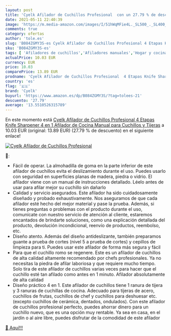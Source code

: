 ```yaml
---
layout: post
title: 'Cyelk Afilador de Cuchillos Profesional  con un 27.79 % de descuento'
date: 2021-05-11 22:40:39
image: 'https://m.media-amazon.com/images/I/51hWqMFie4L._SL500_._SL400_.jpg'
comments: true
category: ofertas
author: 'tole.es'
slug: 'B084ZGMY3S-es Cyelk Afilador de Cuchillos Profesional 4 Etapas Knife...'
sku: 'B084ZGMY3S-es'
tags: [ 'Afiladores de cuchillos','Afiladores manuales','Hogar y cocina','Utensilios de cocina','cyelk','tijeras', ]
actualPrice: 10.03 EUR
currency: EUR
price: 10.03
comparePrice: 13.89 EUR
prodname: 'Cyelk Afilador de Cuchillos Profesional  4 Etapas Knife Sharpener  4 en 1 Afilador de Cocina Manual  para Cuchillos y Tijeras'
country: 'es'
flag: '🇪🇸'
brand: 'Cyelk'
buyurl: 'https://www.amazon.es/dp/B084ZGMY3S/?tag=tolees-21'
descuento: '27.79'
average: '13.5510526315789'
---
```


En este momento está [Cyelk Afilador de Cuchillos Profesional  4 Etapas Knife Sharpener  4 en 1 Afilador de Cocina Manual  para Cuchillos y Tijeras](https://www.amazon.es/dp/B084ZGMY3S/?tag=tolees-21) a 10.03 EUR (original: 13.89 EUR) (27.79 %  de descuento) en el siguiente enlace!

[![Cyelk Afilador de Cuchillos Profesional ](https://m.media-amazon.com/images/I/51hWqMFie4L._SL500_._SL400_.jpg)](https://www.amazon.es/dp/B084ZGMY3S/?tag=tolees-21)

🔎:

- Fácil de operar. La almohadilla de goma en la parte inferior de este afilador de cuchillos evita el deslizamiento durante el uso. Puedes usarlo con seguridad en superficies planas de madera, piedra o vidrio. El afilador viene con un manual de instrucciones detallado. Léelo antes de usar para afilar mejor su cuchillo sin dañarlo
- Calidad y servicio asegurados. Este afilador ha sido cuidadosamente diseñado y probado exhaustivamente. Nos aseguramos de que cada afilador esté hecho del mejor material y pase la prueba. Además, si tienes preguntas o problemas con el producto durante el uso, comunícate con nuestro servicio de atención al cliente, estaremos encantados de brindarte soluciones, como una explicación detallada del producto, devolución incondicional, reenvío de productos, reembolso, etc.
- Diseño atento. Además del diseño antideslizante, también preparamos guante a prueba de cortes (nivel 5 a prueba de cortes) y cepillos de limpieza para ti. Puedes usar este afilador de forma más segura y fácil
- Para que el cuchillo romo se regenere. Este es un afilador de cuchillos de alta calidad altamente recomendado por chefs profesionales. Ya no necesitas la piedra de afilar laboriosa y que requiere mucho tiempo. Solo tira de este afilador de cuchillos varias veces para hacer que el cuchillo esté tan afilado como antes en 1 minuto. Afilador absolutamente de alta calidad
- Diseño práctico 4 en 1. Este afilador de cuchillos tiene 1 ranura de tijera y 3 ranuras de cuchillas de cocina. Adecuado para tijeras de acero, cuchillos de frutas, cuchillos de chef y cuchillos para deshuesar etc. (excepto cuchillos de cerámica, dentados, ondulados). Con este afilador de cuchillos profesional perfecto, puedes ahorrar dinero para un cuchillo nuevo, que es una opción muy rentable. Ya sea en casa, en el jardín o al aire libre, puedes disfrutar de la comodidad de este afilador

[🛒 Aquí!!!](https://www.amazon.es/dp/B084ZGMY3S/?tag=tolees-21)
